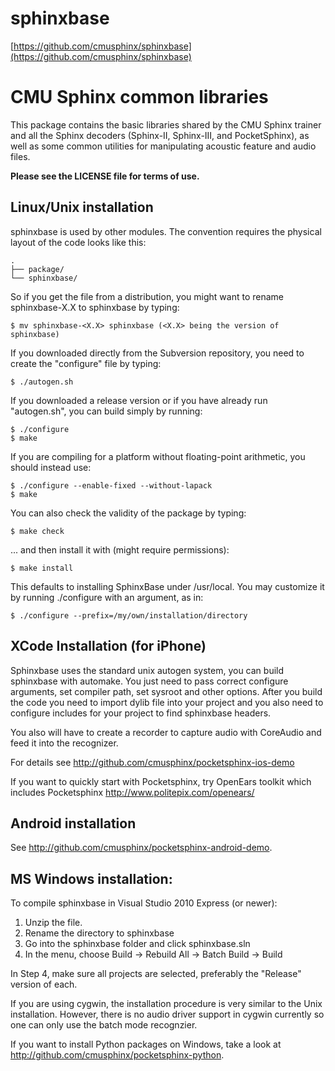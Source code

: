 # sphinxbase

[https://github.com/cmusphinx/sphinxbase](https://github.com/cmusphinx/sphinxbase)


# CMU Sphinx common libraries

This package contains the basic libraries shared by the CMU Sphinx trainer and all the Sphinx decoders (Sphinx-II, Sphinx-III, and PocketSphinx), as well as some common utilities for manipulating acoustic feature and audio files.

**Please see the LICENSE file for terms of use.**

## 

## Linux/Unix installation

sphinxbase is used by other modules.  The convention requires the physical layout of the code looks like this:

```
.
├── package/
└── sphinxbase/
```

So if you get the file from a distribution, you might want to rename sphinxbase-X.X to sphinxbase by typing:

```
$ mv sphinxbase-<X.X> sphinxbase (<X.X> being the version of sphinxbase)
```

If you downloaded directly from the Subversion repository, you need to create the "configure" file by typing:

```
$ ./autogen.sh
```

If you downloaded a release version or if you have already run "autogen.sh", you can build simply by running:

```
$ ./configure
$ make
```

If you are compiling for a platform without floating-point arithmetic, you should instead use:

```
$ ./configure --enable-fixed --without-lapack
$ make
```

You can also check the validity of the package by typing:

```
$ make check
```

... and then install it with (might require permissions):

```
$ make install
```

This defaults to installing SphinxBase under /usr/local. You may customize it by running ./configure with an argument, as in:

```
$ ./configure --prefix=/my/own/installation/directory
```

## 

## XCode Installation (for iPhone)

Sphinxbase uses the standard unix autogen system, you can build sphinxbase with automake. You just need to pass correct configure arguments, set compiler path, set sysroot and other options. After you build the code you need to import dylib file into your project and you also need to configure includes for your project to find sphinxbase headers.

You also will have to create a recorder to capture audio with CoreAudio and feed it into the recognizer.

For details see http://github.com/cmusphinx/pocketsphinx-ios-demo

If you want to quickly start with Pocketsphinx, try OpenEars toolkit which includes Pocketsphinx http://www.politepix.com/openears/

## 

## Android installation

See http://github.com/cmusphinx/pocketsphinx-android-demo.

## 

## MS Windows installation:

To compile sphinxbase in Visual Studio 2010 Express (or newer):

1. Unzip the file.
2. Rename the directory to sphinxbase
3. Go into the sphinxbase folder and click sphinxbase.sln
4. In the menu, choose Build -> Rebuild All -> Batch Build -> Build

In Step 4, make sure all projects are selected, preferably the "Release" version of each.

If you are using cygwin, the installation procedure is very similar to the Unix installation. However, there is no audio driver support in cygwin currently so one can only use the batch mode recognzier.

If you want to install Python packages on Windows, take a look at http://github.com/cmusphinx/pocketsphinx-python.